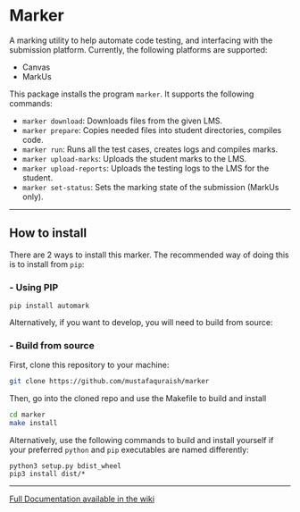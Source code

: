 # Marker

A marking utility to help automate code testing, and interfacing with the submission platform. Currently, the following platforms are supported:

- Canvas
- MarkUs


This package installs the program `marker`. It supports the following commands:

- `marker download`: Downloads files from the given LMS.
- `marker prepare`: Copies needed files into student directories, compiles code.
- `marker run`: Runs all the test cases, creates logs and compiles marks.
- `marker upload-marks`: Uploads the student marks to the LMS.
- `marker upload-reports`: Uploads the testing logs to the LMS for the student.
- `marker set-status`: Sets the marking state of the submission (MarkUs only).

---

## How to install

There are 2 ways to install this marker. The recommended way of doing this is to install from `pip`:

### - Using PIP

```
pip install automark
```

Alternatively, if you want to develop, you will need to build from source:

### - Build from source

First, clone this repository to your machine:

```sh
git clone https://github.com/mustafaquraish/marker
```

Then, go into the cloned repo and use the Makefile to build and install
```sh
cd marker
make install
```

Alternatively, use the following commands to build and install yourself if your preferred `python` and `pip` executables are named differently:

```
python3 setup.py bdist_wheel
pip3 install dist/*     
```

---

[Full Documentation available in the wiki](https://github.com/mustafaquraish/marker/wiki)

